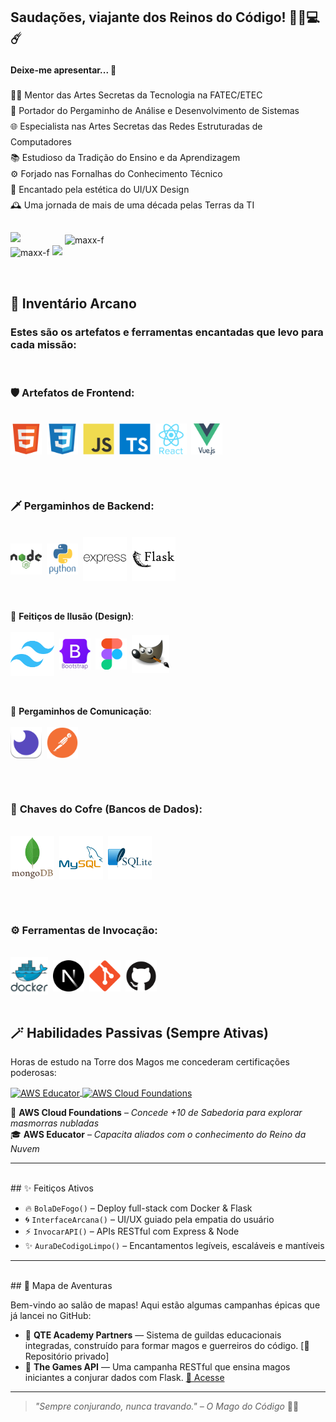 ## Saudações, viajante dos Reinos do Código! 🧙‍♂️💻☄️

#### **Deixe-me apresentar...** 🙇

<ul style="list-style: none; padding: 0; margin: 0; line-height: 1.8;">
  <li>🧙‍♂️ Mentor das Artes Secretas da Tecnologia na FATEC/ETEC</li>
  <li>📜 Portador do Pergaminho de Análise e Desenvolvimento de Sistemas</li>
  <li>🌐 Especialista nas Artes Secretas das Redes Estruturadas de Computadores</li>
  <li>📚 Estudioso da Tradição do Ensino e da Aprendizagem</li>
  <li>⚙️ Forjado nas Fornalhas do Conhecimento Técnico</li>
  <li>🎨 Encantado pela estética do UI/UX Design</li>
  <li>🕰️ Uma jornada de mais de uma década pelas Terras da TI</li>
</ul>
<br>
<p align="left">
  <span>
    <img height="190em" src="https://github-readme-stats.vercel.app/api?username=maxxdiego&theme=react&show_icons=true"/>
  </span>
  &nbsp;&nbsp;&nbsp;&nbsp;&nbsp;&nbsp;&nbsp;&nbsp;&nbsp;&nbsp;&nbsp;&nbsp;&nbsp;&nbsp;&nbsp;&nbsp;
  <span>
    <img align="center" alt="maxx-f" src="https://imagens-maxx.s3.sa-east-1.amazonaws.com/maxx-code-mage-front.png">
  </span>
  <br>
  <span>
    <img align="center" alt="maxx-f" src="https://imagens-maxx.s3.sa-east-1.amazonaws.com/maxx-code-mage-side-r.png">
  </span>
  <a href="https://github.com/maxxdiego">
    <img height="190em" src="https://github-readme-stats.vercel.app/api/top-langs/?username=maxxdiego&layout=compact&langs_count=7&theme=react"/>
  </a> 
</p>

<br>

## 🧳 Inventário Arcano

### Estes são os artefatos e ferramentas encantadas que levo para cada missão:

<div align="left"> 
  <div style="display: inline_block"><br>

  ### 🛡️ **Artefatos de Frontend**:  
  <br />
  <img align="center" alt="HTML" height="50" width="50" src="https://raw.githubusercontent.com/devicons/devicon/master/icons/html5/html5-original.svg" >
  &nbsp;<img align="center" alt="CSS" height="50" width="50" src="https://raw.githubusercontent.com/devicons/devicon/master/icons/css3/css3-original.svg" >
  &nbsp;<img align="center" alt="JS" height="50" width="50" src="https://raw.githubusercontent.com/devicons/devicon/master/icons/javascript/javascript-original.svg" >
  &nbsp;<img align="center" alt="Typescript" height="50" width="50" src="https://raw.githubusercontent.com/devicons/devicon/master/icons/typescript/typescript-original.svg" >
  &nbsp;<img align="center" alt="React" height="50" width="50" src="https://raw.githubusercontent.com/devicons/devicon/master/icons/react/react-original-wordmark.svg" >
  &nbsp;<img align="center" alt="VueJS" height="50" width="50" src="https://raw.githubusercontent.com/devicons/devicon/master/icons/vuejs/vuejs-original-wordmark.svg" >

  <br /><br />
  ### 🗡️ **Pergaminhos de Backend**:  
  <br />
  <img align="center" alt="NodeJs" height="50" width="50" src="https://raw.githubusercontent.com/devicons/devicon/master/icons/nodejs/nodejs-original-wordmark.svg" >
  &nbsp;<img align="center" alt="Python" height="50" width="50" src="https://raw.githubusercontent.com/devicons/devicon/master/icons/python/python-original-wordmark.svg" >
  &nbsp;<img align="center" alt="Express" height="70" width="70" src="https://raw.githubusercontent.com/devicons/devicon/master/icons/express/express-original-wordmark.svg" >
  &nbsp;<img align="center" alt="Flask" height="70" width="70" src="https://raw.githubusercontent.com/devicons/devicon/master/icons/flask/flask-original-wordmark.svg" >

  <br /><br />
  🎨 **Feitiços de Ilusão (Design)**:  
  <br />
  <img align="center" alt="Tailwind" height="70" width="70" src="https://raw.githubusercontent.com/devicons/devicon/master/icons/tailwindcss/tailwindcss-original.svg" >
  &nbsp;<img align="center" alt="Bootstrap" height="50" width="50" src="https://raw.githubusercontent.com/devicons/devicon/master/icons/bootstrap/bootstrap-original-wordmark.svg" >
  &nbsp;<img align="center" alt="Figma" height="50" width="50" src="https://raw.githubusercontent.com/devicons/devicon/master/icons/figma/figma-original.svg" >
  &nbsp;<img align="center" alt="Gimp" height="60" width="60" src="https://raw.githubusercontent.com/devicons/devicon/master/icons/gimp/gimp-original.svg" >

  <br /><br />
  📡 **Pergaminhos de Comunicação**:  
  <br />
  <img align="center" alt="Insomnia" height="50" width="50" src="https://github.com/Kong/insomnia-design-assets/blob/master/export/Icon.svg">
  &nbsp;<img align="center" alt="Postman" height="50" width="50" src="https://raw.githubusercontent.com/devicons/devicon/master/icons/postman/postman-original.svg" >    

  <br /><br />
  ### 🔐 **Chaves do Cofre (Bancos de Dados)**:  
  <br />
  <img align="center" alt="MongoDB" height="70" width="70" src="https://raw.githubusercontent.com/devicons/devicon/master/icons/mongodb/mongodb-original-wordmark.svg" >
  &nbsp;<img align="center" alt="MySQL" height="70" width="70" src="https://raw.githubusercontent.com/devicons/devicon/master/icons/mysql/mysql-original-wordmark.svg" >
  &nbsp;<img align="center" alt="SQLite" height="70" width="70" src="https://raw.githubusercontent.com/devicons/devicon/master/icons/sqlite/sqlite-original-wordmark.svg" >

  <br /><br />
  ### ⚙️ **Ferramentas de Invocação**:  
  <br />
  <img align="center" alt="Docker" height="60" width="60" src="https://raw.githubusercontent.com/devicons/devicon/master/icons/docker/docker-original-wordmark.svg" >
  &nbsp;<img align="center" alt="Next" height="50" width="50" src="https://raw.githubusercontent.com/devicons/devicon/master/icons/nextjs/nextjs-original.svg" >
  &nbsp;<img align="center" alt="Git" height="50" width="50" src="https://raw.githubusercontent.com/devicons/devicon/master/icons/git/git-original.svg" >
  &nbsp;<img align="center" alt="Github" height="50" width="50" src="https://raw.githubusercontent.com/devicons/devicon/master/icons/github/github-original.svg" >

</div>

<br>

## 🪄 Habilidades Passivas (Sempre Ativas)

Horas de estudo na Torre dos Magos me concederam certificações poderosas:

<a href="https://www.credly.com/badges/495a3bc3-1bf1-4dd5-aa84-ac4c1c13259d/public_url">
  <img align="center" alt="AWS Educator" height="150" width="150" src="https://images.credly.com/images/e7bf6727-22cf-45d6-ad9c-76ab57c3f11b/image.png">
</a>

<a href="https://www.credly.com/badges/fe588aeb-47e2-413a-85b9-65c2e95ecab8/public_url">
  <img align="center" alt="AWS Cloud Foundations" height="150" width="150" src="https://images.credly.com/images/73e4a58b-a8ef-41a3-a7db-9183dd269882/image.png">
</a>

<br>

🧠 **AWS Cloud Foundations** – *Concede +10 de Sabedoria para explorar masmorras nubladas*  
🎓 **AWS Educator** – *Capacita aliados com o conhecimento do Reino da Nuvem*

---

<br>
## ✨ Feitiços Ativos

- 🔥 `BolaDeFogo()` – Deploy full-stack com Docker & Flask  
- 🌀 `InterfaceArcana()` – UI/UX guiado pela empatia do usuário  
- ⚡ `InvocarAPI()` – APIs RESTful com Express & Node  
- ✨ `AuraDeCodigoLimpo()` – Encantamentos legíveis, escaláveis e mantíveis  

---

<br>
## 📜 Mapa de Aventuras

Bem-vindo ao salão de mapas! Aqui estão algumas campanhas épicas que já lancei no GitHub:

- 💠 **QTE Academy Partners** — Sistema de guildas educacionais integradas, construído para formar magos e guerreiros do código. [🔗 Repositório privado]
- 🏰 **The Games API** — Uma campanha RESTful que ensina magos iniciantes a conjurar dados com Flask. [🔗 Acesse](https://github.com/maxxdiego/the-games-api)

---

> *"Sempre conjurando, nunca travando." – O Mago do Código* 🧙‍♂️

